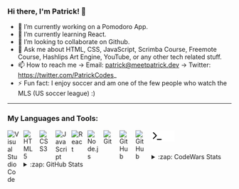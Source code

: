### Hi there, I'm Patrick! 👋

- 🔭 I’m currently working on a Pomodoro App.
- 🌱 I’m currently learning React.
- 👯 I’m looking to collaborate on Github.
- 💬 Ask me about HTML, CSS, JavaScript, Scrimba Course, Freemote Course, Hashlips Art Engine, YouTube, or any other tech related stuff.
- 📫 How to reach me → Email: patrick@meetpatrick.dev → Twitter: https://twitter.com/PatrickCodes_
- ⚡ Fun fact: I enjoy soccer and am one of the few people who watch the MLS (US soccer league) :)

---

### My Languages and Tools:

[<img align="left" alt="Visual Studio Code" width="26px" src="https://cdn.jsdelivr.net/gh/devicons/devicon/icons/vscode/vscode-original.svg" style="padding-right:10px;" />][twitter]
[<img align="left" alt="HTML5" width="26px" src="https://cdn.jsdelivr.net/gh/devicons/devicon/icons/html5/html5-original.svg" style="padding-right:10px;" />][twitter]
[<img align="left" alt="CSS3" width="26px" src="https://cdn.jsdelivr.net/gh/devicons/devicon/icons/css3/css3-original.svg" style="padding-right:10px;" />][twitter]
[<img align="left" alt="JavaScript" width="26px" src="https://cdn.jsdelivr.net/gh/devicons/devicon/icons/javascript/javascript-original.svg" style="padding-right:10px;" />][twitter]
[<img align="left" alt="React" width="26px" src="https://cdn.jsdelivr.net/gh/devicons/devicon/icons/react/react-original.svg" style="padding-right:10px;" />][twitter]
[<img align="left" alt="Node.js" width="26px" src="https://cdn.jsdelivr.net/gh/devicons/devicon/icons/nodejs/nodejs-original.svg" style="padding-right:10px;" />][twitter]
[<img align="left" alt="Git" width="26px" src="https://cdn.jsdelivr.net/gh/devicons/devicon/icons/git/git-original.svg" style="padding-right:10px;" />][twitter]
[<img align="left" alt="GitHub" width="26px" src="https://user-images.githubusercontent.com/3369400/139447912-e0f43f33-6d9f-45f8-be46-2df5bbc91289.png" style="padding-right:10px;" />](https://twitter.com/PatrickCodes_#gh-dark-mode-only)
[<img align="left" alt="GitHub" width="26px" src="https://user-images.githubusercontent.com/3369400/139448065-39a229ba-4b06-434b-bc67-616e2ed80c8f.png" style="padding-right:10px;" />](https://twitter.com/PatrickCodes_#gh-light-mode-only)
[<img align="left" alt="Terminal" width="26px" src="./img/terminal-light.svg" />](https://twitter.com/PatrickCodes_#gh-light-mode-only)
[<img align="left" alt="Terminal" width="26px" src="./img/terminal-dark.svg" />](https://twitter.com/PatrickCodes_#gh-dark-mode-only)

<br />
<br />
<br />

<details>
  <summary>:zap: CodeWars Stats</summary>

  <a href="https://www.codewars.com/users/thepatrick00/stats"><img src="https://www.codewars.com/users/thepatrick00/badges/large"></a>

</details>
<details>
  <summary>:zap: GitHub Stats</summary>

  <img align="center"
    src="https://github-readme-stats.vercel.app/api?username=thepatrick00&show_icons=true&locale=en&theme=monokai" alt="thepatrick00" style="width:50%"/><img align="center"
    src="https://github-readme-streak-stats.herokuapp.com/?user=thepatrick00&theme=monokai" alt="abd-beltaji" style="width:50%"/>

</details>

[twitter]: https://twitter.com/PatrickCodes_
